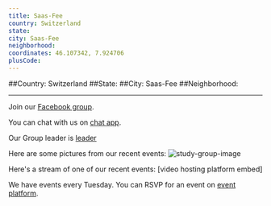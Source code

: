 ```yaml
---
title: Saas-Fee
country: Switzerland
state: 
city: Saas-Fee
neighborhood: 
coordinates: 46.107342, 7.924706
plusCode:
---
```


##Country: Switzerland
##State: 
##City: Saas-Fee
##Neighborhood: 
*****
Join our [Facebook group](https://www.facebook.com/groups/free.code.camp.saas.fee).

You can chat with us on [chat app]().

Our Group leader is [leader]()

Here are some pictures from our recent events:
![study-group-image]()

Here's a stream of one of our recent events:
[video hosting platform embed]

We have events every Tuesday. You can RSVP for an event on [event platform]().
